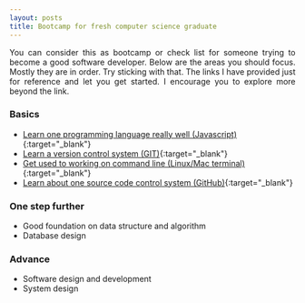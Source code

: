 ```yaml
---
layout: posts
title: Bootcamp for fresh computer science graduate
---
```

<div style="text-align: justify">
You can consider this as bootcamp or check list for someone trying to become a good software developer. Below are the areas you should focus. Mostly they are in order. Try sticking with that.  
The links I have provided just for reference and let you get started.  
I encourage you to explore more beyond the link.
</div>

### Basics

* [Learn one programming language really well (Javascript)](https://developer.mozilla.org/bm/docs/Web/JavaScript){:target="_blank"}
* [Learn a version control system (GIT)](http://rogerdudler.github.io/git-guide/){:target="_blank"}
* [Get used to working on command line (Linux/Mac terminal)](https://www.davidbaumgold.com/tutorials/command-line/){:target="_blank"}
* [Learn about one source code control system (GitHub)](https://guides.github.com/activities/hello-world/){:target="_blank"}

### One step further

* Good foundation on data structure and algorithm
* Database design

### Advance

* Software design and development
* System design